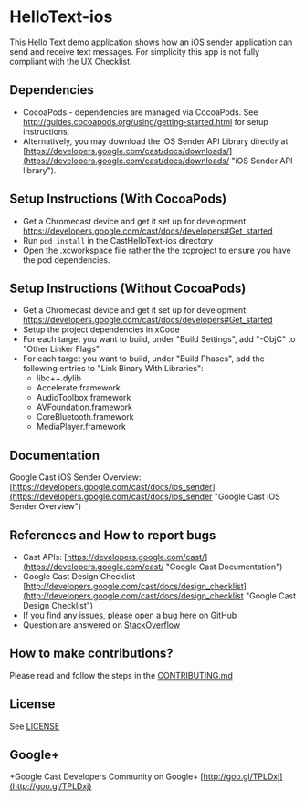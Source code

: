 # HelloText-ios

This Hello Text demo application shows how an iOS sender application can send and receive text messages.  For simplicity this app is not fully compliant with the UX Checklist. 

## Dependencies
* CocoaPods - dependencies are managed via CocoaPods. See http://guides.cocoapods.org/using/getting-started.html for setup instructions.
* Alternatively, you may download the iOS Sender API Library directly at [https://developers.google.com/cast/docs/downloads/](https://developers.google.com/cast/docs/downloads/ "iOS Sender API library").

## Setup Instructions (With CocoaPods)
* Get a Chromecast device and get it set up for development: https://developers.google.com/cast/docs/developers#Get_started
* Run `pod install` in the CastHelloText-ios directory
* Open the .xcworkspace file rather the the xcproject to ensure you have the pod dependencies.

## Setup Instructions (Without CocoaPods)
* Get a Chromecast device and get it set up for development: https://developers.google.com/cast/docs/developers#Get_started
* Setup the project dependencies in xCode
* For each target you want to build, under "Build Settings", add "-ObjC" to "Other Linker Flags"
* For each target you want to build, under "Build Phases", add the following entries to "Link Binary With Libraries":
  * libc++.dylib
  * Accelerate.framework
  * AudioToolbox.framework
  * AVFoundation.framework
  * CoreBluetooth.framework
  * MediaPlayer.framework

## Documentation
Google Cast iOS Sender Overview:  [https://developers.google.com/cast/docs/ios_sender](https://developers.google.com/cast/docs/ios_sender "Google Cast iOS Sender Overview")

## References and How to report bugs
* Cast APIs: [https://developers.google.com/cast/](https://developers.google.com/cast/ "Google Cast Documentation")
* Google Cast Design Checklist [http://developers.google.com/cast/docs/design_checklist](http://developers.google.com/cast/docs/design_checklist "Google Cast Design Checklist")
* If you find any issues, please open a bug here on GitHub
* Question are answered on [StackOverflow](http://stackoverflow.com/questions/tagged/google-cast)

## How to make contributions?
Please read and follow the steps in the [CONTRIBUTING.md](CONTRIBUTING.md)

## License
See [LICENSE](LICENSE)

## Google+
 +Google Cast Developers Community on Google+ [http://goo.gl/TPLDxj](http://goo.gl/TPLDxj)
